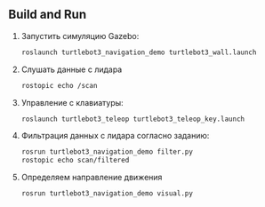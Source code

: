 ## Build and Run

1. Запустить симуляцию Gazebo:

   ```bash
   roslaunch turtlebot3_navigation_demo turtlebot3_wall.launch 
   ```

2. Слушать данные с лидара

   ```bash
   rostopic echo /scan
   ```

3. Управление с клавиатуры:

   ```bash
   roslaunch turtlebot3_teleop turtlebot3_teleop_key.launch
   ```

4. Фильтрация данных с лидара согласно заданию:

   ```bash
   rosrun turtlebot3_navigation_demo filter.py
   rostopic echo scan/filtered
   ```

5. Определяем направление движения
   
   ```bash
   rosrun turtlebot3_navigation_demo visual.py 
   ```
